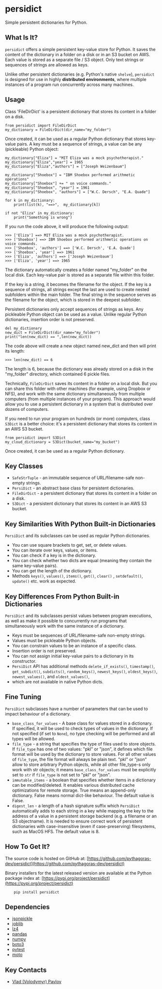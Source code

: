 # persidict

Simple persistent dictionaries for Python.

## What Is It?

`persidict` offers a simple persistent key-value store for Python. 
It saves the content of the dictionary in a folder on a disk 
or in an S3 bucket on AWS. Each value is stored as a separate file / S3 object.
Only text strings or sequences of strings are allowed as keys.

Unlike other persistent dictionaries (e.g. Python's native `shelve`), 
`persidict` is designed for use in highly **distributed environments**, 
where multiple instances of a program run concurrently across many machines.

## Usage
Class 'FileDirDict' is a persistent dictionary that stores its content 
in a folder on a disk.

    from persidict import FileDirDict    
    my_dictionary = FileDirDict(dir_name="my_folder")

Once created, it can be used as a regular Python dictionary 
that stores key-value pairs. A key must be a sequence of strings, 
a value can be any (pickleable) Python object:

    my_dictionary["Eliza"] = "MIT Eliza was a mock psychotherapist."
    my_dictionary["Eliza","year"] = 1965
    my_dictionary["Eliza","authors"] = ["Joseph Weizenbaum"]
    
    my_dictionary["Shoebox"] = "IBM Shoebox performed arithmetic operations"
    my_dictionary["Shoebox"] += " on voice commands."
    my_dictionary["Shoebox", "year"] = 1961
    my_dictionary["Shoebox", "authors"] = ["W.C. Dersch", "E.A. Quade"]

    for k in my_dictionary:
        print(list(k), "==>",  my_dictionary[k])

    if not "Eliza" in my_dictionary:
        print("Something is wrong")

If you run the code above, it will produce the following output:

    >>> ['Eliza'] ==> MIT Eliza was a mock psychotherapist.
    >>> ['Shoebox'] ==> IBM Shoebox performed arithmetic operations on voice commands.
    >>> ['Shoebox', 'authors'] ==> ['W.C. Dersch', 'E.A. Quade']
    >>> ['Shoebox', 'year'] ==> 1961
    >>> ['Eliza', 'authors'] ==> ['Joseph Weizenbaum']
    >>> ['Eliza', 'year'] ==> 1965

The dictionary automatically creates a folder named "my_folder" 
on the local disk. Each key-value pair is stored as 
a separate file within this folder.

If the key is a string, it becomes the filename for the object. 
If the key is a sequence of strings, all strings except the last 
are used to create nested subfolders within the main folder. 
The final string in the sequence serves as the filename for the object, 
which is stored in the deepest subfolder.

Persistent dictionaries only accept sequences of strings as keys. 
Any pickleable Python object can be used as a value. 
Unlike regular Python dictionaries, insertion order is not preserved.

    del my_dictionary
    new_dict = FileDirDict(dir_name="my_folder")
    print("len(new_dict) == ",len(new_dict))

The code above will create a new object named new_dict and then will
print its length: 

    >>> len(new_dict) == 6

The length is 6, because the dictionary was already stored on a disk 
in the "my_folder" directory, which contained 6 pickle files.

Technically, `FileDirDict` saves its content in a folder on a local disk. 
But you can share this folder with other machines 
(for example, using Dropbox or NFS), and work with the same dictionary 
simultaneously from multiple computers (from multiple instances of your program). 
This approach would allow you to use a persistent dictionary in 
a system that is distributed over dozens of computers.

If you need to run your program on hundreds (or more) computers, 
class `S3Dict` is a better choice: it's a persistent dictionary that 
stores its content in an AWS S3 bucket.

    from persidict import S3Dict
    my_cloud_dictionary = S3Dict(bucket_name="my_bucket")

Once created, it can be used as a regular Python dictionary.

## Key Classes

* `SafeStrTuple` - an immutable sequence of URL/filename-safe non-empty strings.
* `PersiDict` - an abstract base class for persistent dictionaries. 
* `FileDirDict` - a persistent dictionary that stores its content 
in a folder on a disk.
* `S3Dict` - a persistent dictionary that stores its content 
in an AWS S3 bucket.

## Key Similarities With Python Built-in Dictionaries

`PersiDict` and its subclasses can be used as regular Python dictionaries. 

* You can use square brackets to get, set, or delete values. 
* You can iterate over keys, values, or items. 
* You can check if a key is in the dictionary. 
* You can check whether two dicts are equal
(meaning they contain the same key-value pairs).
* You can get the length of the dictionary.
* Methods `keys()`, `values()`, `items()`, `get()`, `clear()`
, `setdefault()`, `update()` etc. work as expected.

## Key Differences From Python Built-in Dictionaries

`PersiDict` and its subclasses persist values between program executions, 
as well as make it possible to concurrently run programs 
that simultaneously work with the same instance of a dictionary.

* Keys must be sequences of URL/filename-safe non-empty strings.
* Values must be pickleable Python objects.
* You can constrain values to be an instance of a specific class.
* Insertion order is not preserved.
* You can not assign initial key-value pairs to a dictionary in its constructor.
* `PersiDict` API has additional methods `delete_if_exists()`, `timestamp()`,
`get_subdict()`, `subdicts()`, `random_keys()`, `newest_keys()`, 
`oldest_keys()`, `newest_values()`, and `oldest_values()`, 
* which are not available in native Python dicts.

## Fine Tuning

`PersiDict` subclasses have a number of parameters that can be used 
to impact behaviour of a dictionary. 

* `base_class_for_values` - A base class for values stored in a dictionary.  
If specified, it will be used to check types of values in the dictionary. 
If not specified (if set to `None`), no type checking will be performed 
and all types will be allowed.
* `file_type` - a string that specifies the type of files used to store objects.
If `file_type` has one of two values: "pkl" or "json", it defines 
which file format will be used by the dictionary to store values. 
For all other values of `file_type`, the file format will always be plain
text. "pkl" or "json" allow to store arbitrary Python objects,
while all other file_type-s only work with str objects; 
it means `base_class_for_values` must be explicitly set to `str` 
if `file_type` is not set to "pkl" or "json".
* `immutable_items` - a boolean that specifies whether items in a dictionary 
can be modified/deleted. It enables various distributed cache optimizations 
for remote storage. True means an append-only dictionary. 
False means normal dict-like behaviour. The default value is False. 
* `digest_len` - a length of a hash signature suffix which `PersiDict` 
automatically adds to each string in a key while mapping the key to 
the address of a value in a persistent storage backend 
(e.g. a filename or an S3 objectname). It is needed to ensure correct work
of persistent dictionaries with case-insensitive (even if case-preserving) 
filesystems, such as MacOS HFS. The default value is 8. 


## How To Get It?

The source code is hosted on GitHub at:
[https://github.com/pythagoras-dev/persidict](https://github.com/pythagoras-dev/persidict) 

Binary installers for the latest released version are available at the Python package index at:
[https://pypi.org/project/persidict](https://pypi.org/project/persidict)

        pip install persidict

## Dependencies

* [jsonpickle](https://jsonpickle.github.io)
* [joblib](https://joblib.readthedocs.io)
* [lz4](https://python-lz4.readthedocs.io)
* [pandas](https://pandas.pydata.org)
* [numpy](https://numpy.org)
* [boto3](https://boto3.readthedocs.io)
* [pytest](https://pytest.org)
* [moto](http://getmoto.org)

## Key Contacts

* [Vlad (Volodymyr) Pavlov](https://www.linkedin.com/in/vlpavlov/)